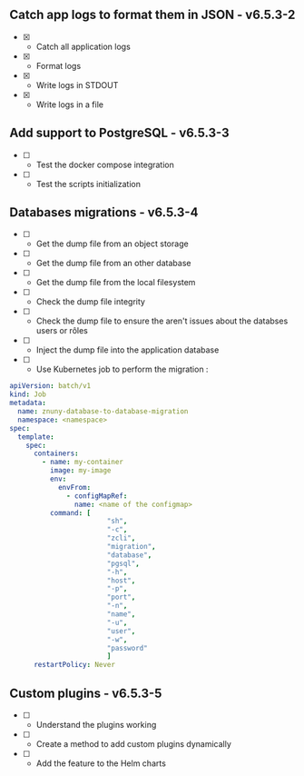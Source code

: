 ## Catch app logs to format them in JSON - **v6.5.3-2**

- [X] - Catch all application logs
- [X] - Format logs
- [X] - Write logs in STDOUT
- [X] - Write logs in a file

## Add support to PostgreSQL - **v6.5.3-3**

- [ ] - Test the docker compose integration
- [ ] - Test the scripts initialization

## Databases migrations - **v6.5.3-4**

- [ ] - Get the dump file from an object storage
- [ ] - Get the dump file from an other database
- [ ] - Get the dump file from the local filesystem
- [ ] - Check the dump file integrity
- [ ] - Check the dump file to ensure the aren't issues about the databses users or rôles
- [ ] - Inject the dump file into the application database
- [ ] - Use Kubernetes job to perform the migration :

```yaml
apiVersion: batch/v1
kind: Job
metadata:
  name: znuny-database-to-database-migration
  namespace: <namespace>
spec:
  template:
    spec:
      containers:
        - name: my-container
          image: my-image
          env:
            envFrom:
              - configMapRef:
                name: <name of the configmap>
          command: [
                        "sh",
                        "-c",
                        "zcli",
                        "migration", 
                        "database", 
                        "pgsql",
                        "-h",
                        "host",
                        "-p",
                        "port",
                        "-n", 
                        "name",
                        "-u",
                        "user",
                        "-w",
                        "password"
                        ]
      restartPolicy: Never
```

## Custom plugins - **v6.5.3-5**

- [ ] - Understand the plugins working
- [ ] - Create a method to add custom plugins dynamically
- [ ] - Add the feature to the Helm charts

